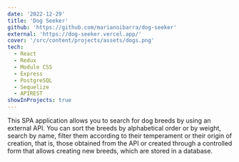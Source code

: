 ```yaml
---
date: '2022-12-29'
title: 'Dog Seeker'
github: 'https://github.com/marianoibarra/dog-seeker'
external: 'https://dog-seeker.vercel.app/'
cover: '/src/content/projects/assets/dogs.png'
tech:
  - React
  - Redux
  - Module CSS
  - Express
  - PostgreSQL
  - Sequelize
  - APIREST
showInProjects: true
---
```


This SPA application allows you to search for dog breeds by using an external API. You can sort the breeds by alphabetical order or by weight, search by name, filter them according to their temperament or their origin of creation, that is, those obtained from the API or created through a controlled form that allows creating new breeds, which are stored in a database.